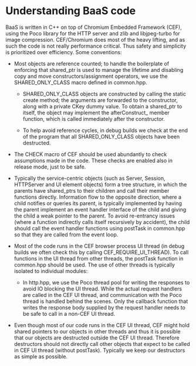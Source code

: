 # Understanding BaaS code

BaaS is written in C++ on top of Chromium Embedded Framework (CEF), using the Poco library for the HTTP server and zlib and libjpeg-turbo for image compression. CEF/Chromium does most of the heavy lifting, and as such the code is not really performance critical. Thus safety and simplicity is prioritized over efficiency. Some conventions:

- Most objects are reference counted; to handle the boilerplate of enforcing that shared_ptr is used to manage the lifetime and disabling copy and move constructors/assignment operators, we use the SHARED_ONLY_CLASS macro defined in common.hpp.

  - SHARED_ONLY_CLASS objects are constructed by calling the static create method; the arguments are forwarded to the constructor, along with a private CKey dummy value. To obtain a shared_ptr to itself, the object may implement the afterConstruct_ member function, which is called immediately after the constructor.

  - To help avoid reference cycles, in debug builds we check at the end of the program that all SHARED_ONLY_CLASS objects have been destructed.

- The CHECK macro of CEF should be used abundantly to check assumptions made in the code. These checks are enabled also in release mode, just to be safe.

- Typically the service-centric objects (such as Server, Session, HTTPServer and UI element objects) form a tree structure, in which the parents have shared_ptrs to their children and call their member functions directly. Information flow to the opposite direction, where a child notifies or queries its parent, is typically implemented by having the parent implement an event handler interface of the child and giving the child a weak pointer to the parent. To avoid re-entrancy issues (where a function indirectly calls itself recursively by accident), the child should call the event handler functions using postTask in common.hpp so that they are called from the event loop.

- Most of the code runs in the CEF browser process UI thread (in debug builds we often check this by calling CEF_REQUIRE_UI_THREAD). To call functions in the UI thread from other threads, the postTask function in common.hpp should be used. The use of other threads is typically isolated to individual modules:

  - In http.hpp, we use the Poco thread pool for writing the responses to avoid IO blocking the UI thread. While the actual request handlers are called in the CEF UI thread, and communication with the Poco thread is handled behind the scenes. Only the callback function that writes the response body supplied by the request handler needs to be safe to call in a non-CEF UI thread.

- Even though most of our code runs in the CEF UI thread, CEF might hold shared pointers to our objects in other threads and thus it is possible that our objects are destructed outside the CEF UI thread. Therefore destructors should not directly call other objects that expect to be called in CEF UI thread (without postTask). Typically we keep our destructors as simple as possible.
